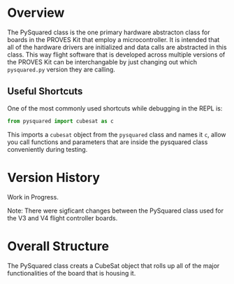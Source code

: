 # Overview
The PySquared class is the one primary hardware abstracton class for boards in the PROVES Kit that employ a microcontroller. It is intended that all of the hardware drivers are initialized and data calls are abstracted in this class. This way flight software that is developed across multiple versions of the PROVES Kit can be interchangable by just changing out which `pysquared.py` version they are calling. 

## Useful Shortcuts 
One of the most commonly used shortcuts while debugging in the REPL is: 
```py 
from pysquared import cubesat as c
```
This imports a `cubesat` object from the `pysquared` class and names it `c`, allow you call functions and parameters that are inside the pysquared class conveniently during testing. 

# Version History
Work in Progress.

Note: There were sigficant changes between the PySquared class used for the V3 and V4 flight controller boards. 

# Overall Structure
The PySquared class creats a CubeSat object that rolls up all of the major functionalities of the board that is housing it.

